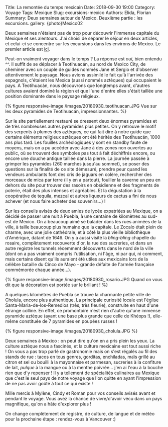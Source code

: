 Title: La remontée du temps mexicain
Date: 2018-09-30 19:00
Category: Voyage
Tags: Mexique
Slug: excursions-mexico
Authors: Elida, Florian
Summary: Deux semaines autour de Mexico. Deuxième partie : les excursions.
gallery: {photo}Mexico02

Deux semaines n'étaient pas de trop pour découvrir l'immense capitale du Mexique et ses alentours. J'ai choisi de séparer le séjour en deux articles, et celui-ci se concentre sur les excursions dans les environs de Mexico. Le premier article est [ici]({filename}20180930_mexico1.md).

Peut-on vraiment voyager dans le temps ? La réponse est *oui*, bien entendu ^^. Il suffit de se déplacer à Teotihuacán, au nord de Mexico City, de cheminer avec un couple de guides nommés Jane et Sergio et d'observer attentivement le paysage. Nous avions assimilé le fait qu'à l'arrivée des espagnols, c'étaient les Mexica (aussi nommés aztèques) qui occupaient le pays. A Teotihuacán, nous découvrons que longtemps avant, d'autres cultures avaient dominé la région et que l'une d'entre elles s'était taillée une position dominante dans le paysage religieux. 

{% figure responsive-image /images/20180930_teotihuacan.JPG Vue sur les deux pyramides de Teotihuacán, impressionnantes. %}

Sur le site partiellement restauré se dressent deux énormes pyramides et de très nombreuses autres pyramides plus petites. On y retrouve le motif des serpents à plumes des aztèques, ce qui fait dire à notre guide que certains éléments religieux aztèques ont été hérités des Teotihuacán, 1000 ans plus tard. Les fouilles archéologiques y sont en standby faute de moyens, mais on a pu accéder avec Jane à des zones non ouvertes au public, où se trouvent des symboles pas tout à fait déchiffrés encore, ou encore une douche antique taillée dans la pierre. 
La journée passée à grimper les pyramides (260 marches jusqu'au sommet), se poser des questions sur la finalité de ce site démesuré, prendre peur quand les vendeurs ambulants font des cris de jaguars en colère, rechercher des morceaux de mica par terre (il y en a partout), fouiller la caverne un peu en dehors du site pour trouver des rasoirs en obsidienne et des fragments de poterie, était des plus intenses et agréables. Et la dégustation à la coopérative de tequila, mezcal et autres liqueurs de cactus a fini de nous achever (et nous faire acheter des souvenirs...) !

Sur les conseils avisés de deux amies de lycée expatriées au Mexique, on a décidé de passer une nuit à Puebla, à une centaine de kilomètres au sud-est de Mexico. On a beaucoup aimé se balader dans les rues animées de la ville, à taille beaucoup plus humaine que la capitale. Le Zocalo était plein de charme, avec une jolie cathédrale, et à côté la plus vieille bibliothèque d'Amérique, datant de 1646. On y a aussi visité la *bling-bling* chapelle du rosaire, complètement recouverte d'or, la rue des sucreries, et dans un autre registre les tunnels récemment découverts dans le nord de la ville (dont on a pas vraiment compris l'utilisation, ni l'âge, ni par qui, ni comment, mais certains disent qu'ils auraient été utiles aux mexicains lors de la célèbre bataille du Cinco de Mayo - grande défaite de l'armée française commémorée chaque année...).

{% figure responsive-image /images/20180930_rosario.JPG Quand on vous dit que la décoration est portée sur le brillant ! %}

A quelques kilomètres de Puebla se trouve la charmante petite ville de Cholula, encore plus authentique. La principale curiosité  locale est l'église Santa-Maria-de-los-Remedios (très, très fleurie), construite en haut d'une étrange colline. En effet, ce promontoire n'est rien d'autre qu'une immense pyramide aztèque (ayant une base plus grande que celle de Khéops !), elle-même constituée de 7 pyramides en poupées russes !

{% figure responsive-image /images/20180930_cholula.JPG %}

Deux semaines à Mexico : on peut dire qu'on en a pris plein les yeux. La culture aztèque nous a fascinés, et la culture mexicaine est tout aussi riche ! 
On vous a pas trop parlé de gastronomie mais on s'est régalés au fil des stands de rue : tacos en tous genres, gorditas, enchiladas, maïs grillé au citron et sel ou bouilli à la mayonnaise et parmesan, sucreries à la confiture de lait, *pulque* à la mangue ou à la menthe poivrée... j'en ai l'eau à la bouche rien que d'y repenser ! Il y a tellement de spécialités culinaires au Mexique que c'est le seul pays de notre voyage que l'on quitte en ayant l'impression de ne pas avoir goûté à tout ce qui existe ! 

Mille mercis à Mylène, Cindy et Roman pour vos conseils avisés avant et pendant le voyage. Vous avez la chance de vivre/d'avoir vécu dans un pays magnifique, qu'on a hâte d'explorer plus !

On change complètement de registre, de culture, de langue et de météo pour la prochaine étape : rendez-vous à Vancouver :)



